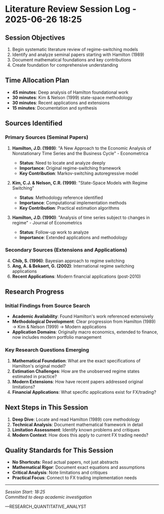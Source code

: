 # Literature Review Session Log - 2025-06-26 18:25

## Session Objectives
1. Begin systematic literature review of regime-switching models
2. Identify and analyze seminal papers starting with Hamilton (1989)
3. Document mathematical foundations and key contributions
4. Create foundation for comprehensive understanding

## Time Allocation Plan
- **45 minutes**: Deep analysis of Hamilton foundational work
- **30 minutes**: Kim & Nelson (1999) state-space methodology
- **30 minutes**: Recent applications and extensions
- **15 minutes**: Documentation and synthesis

## Sources Identified

### Primary Sources (Seminal Papers)
1. **Hamilton, J.D. (1989)**: "A New Approach to the Economic Analysis of Nonstationary Time Series and the Business Cycle" - Econometrica
   - **Status**: Need to locate and analyze deeply
   - **Importance**: Original regime-switching framework
   - **Key Contribution**: Markov-switching autoregressive model

2. **Kim, C.J. & Nelson, C.R. (1999)**: "State-Space Models with Regime Switching"
   - **Status**: Methodology reference identified
   - **Importance**: Computational implementation methods
   - **Key Contribution**: Practical estimation algorithms

3. **Hamilton, J.D. (1990)**: "Analysis of time series subject to changes in regime" - Journal of Econometrics
   - **Status**: Follow-up work to analyze
   - **Importance**: Extended applications and methodology

### Secondary Sources (Extensions and Applications)
4. **Chib, S. (1996)**: Bayesian approach to regime switching
5. **Ang, A. & Bekaert, G. (2002)**: International regime switching applications
6. **Recent Applications**: Modern financial applications (post-2010)

## Research Progress

### Initial Findings from Source Search
- **Academic Availability**: Found Hamilton's work referenced extensively
- **Methodological Development**: Clear progression from Hamilton (1989) → Kim & Nelson (1999) → Modern applications
- **Application Domains**: Originally macro economics, extended to finance, now includes modern portfolio management

### Key Research Questions Emerging
1. **Mathematical Foundation**: What are the exact specifications of Hamilton's original model?
2. **Estimation Challenges**: How are the unobserved regime states estimated in practice?
3. **Modern Extensions**: How have recent papers addressed original limitations?
4. **Financial Applications**: What specific applications exist for FX/trading?

## Next Steps in This Session
1. **Deep Dive**: Locate and read Hamilton (1989) core methodology
2. **Technical Analysis**: Document mathematical framework in detail
3. **Limitation Assessment**: Identify known problems and critiques
4. **Modern Context**: How does this apply to current FX trading needs?

## Quality Standards for This Session
- **No Shortcuts**: Read actual papers, not just abstracts
- **Mathematical Rigor**: Document exact equations and assumptions
- **Critical Analysis**: Note limitations and critiques
- **Practical Focus**: Connect to FX trading implementation needs

---
*Session Start: 18:25*  
*Committed to deep academic investigation*

—RESEARCH_QUANTITATIVE_ANALYST